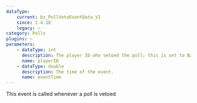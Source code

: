 ```yaml
---
dataType:
    current: bz_PollVetoEventData_V1
    since: 2.4.10
    legacy: ~
category: Polls
plugins: ~
parameters:
    - dataType: int
      description: The player ID who vetoed the poll; this is set to BZ_SERVER if it was done through bz_vetoPoll()
      name: playerID
    - dataType: double
      description: The time of the event.
      name: eventTime
---
```


This event is called whenever a poll is vetoed
